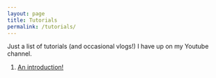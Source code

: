 ```yaml
---
layout: page
title: Tutorials
permalink: /tutorials/
---
```

Just a list of tutorials (and occasional vlogs!) I have up on my Youtube channel. 

1. [An introduction!](https://youtu.be/y24UBQfFDPM)
